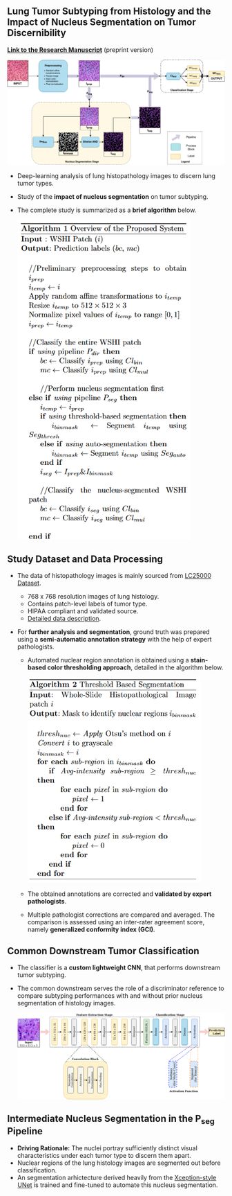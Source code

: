 ## Lung Tumor Subtyping from Histology and the Impact of Nucleus Segmentation on Tumor Discernibility

[**Link to the Research Manuscript**](./Documentation/Draft-1.pdf) (preprint version)
   
<img src="./figures/DrawIO/Overall-Flowchart_V3.drawio.png" width="750">

- Deep-learning analysis of lung histopathology images to discern lung tumor types.    
- Study of the **impact of nucleus segmentation** on tumor subtyping.
- The complete study is summarized as a **brief algorithm** below.    
      
  <img src="./figures/Study-Method.png" width="400">

## Study Dataset and Data Processing

- The data of histopathology images is mainly sourced from [LC25000 Dataset](https://www.kaggle.com/datasets/andrewmvd/lung-and-colon-cancer-histopathological-images).
  - 768 x 768 resolution images of lung histology.
  - Contains patch-level labels of tumor type.
  - HIPAA compliant and validated source.
  - [Detailed data description](https://arxiv.org/abs/1912.12142v1).
  
- For **further analysis and segmentation**, ground truth was prepared using a **semi-automatic annotation strategy** with the help of expert pathologists.
  - Automated nuclear region annotation is obtained using a **stain-based color thresholding approach**, detailed in the algorithm below.   
        
    <img src="./figures/Annotation-Algorithm.png" width="400" />     
  - The obtained annotations are corrected and **validated by expert pathologists**.
  - Multiple pathologist corrections are compared and averaged. The comparison is assessed using an inter-rater agreement score, namely **generalized conformity index (GCI)**.

## Common Downstream Tumor Classification

- The classifier is a **custom lightweight CNN**, that performs downstream tumor subtyping.
- The common downstream serves the role of a discriminator reference to compare subtyping performances with and without prior nucleus segmentation of histology images.
   
  <img src="./figures/DrawIO/Classifier-Overall_V1.drawio.png" width="600">

## Intermediate Nucleus Segmentation in the P<sub>seg</sub> Pipeline

- **Driving Rationale:** The nuclei portray sufficiently distinct visual characteristics under each tumor type to discern them apart.
- Nuclear regions of the lung histology images are segmented out before classification.
- An segmentation arhictecture derived heavily from the [Xception-style UNet](https://keras.io/examples/vision/oxford_pets_image_segmentation/) is trained and fine-tuned to automate this nucleus segmentation.
